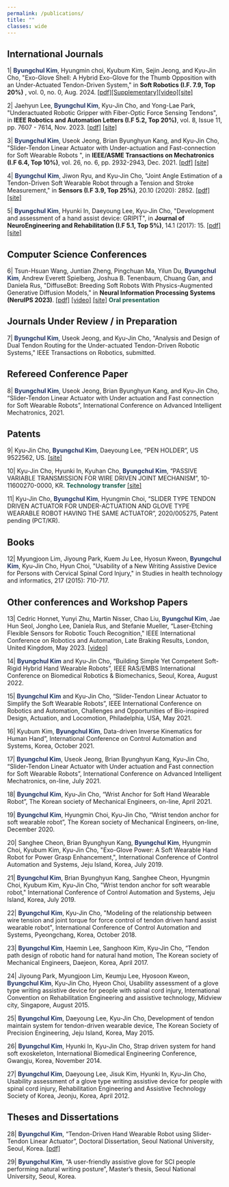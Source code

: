 ```yaml
---
permalink: /publications/
title: ""
classes: wide
---
```

International Journals
---

1| <font color="#213363"><b>Byungchul Kim</b></font>, Hyungmin choi, Kyubum Kim, Sejin Jeong, and Kyu-Jin Cho, "Exo-Glove Shell: A Hybrid Exo-Glove for the Thumb Opposition with an Under-Actuated Tendon-Driven System," in **Soft Robotics (I.F. 7.9, Top 20%)** , vol. 0, no. 0, Aug. 2024. [[pdf]][SoRoPDF][[Supplementary]][SoRoSM][[video]][SoRoVideo][[site]][ExoShell_Supp]

2| Jaehyun Lee, <font color="#213363"><b>Byungchul Kim</b></font>, Kyu-Jin Cho, and Yong-Lae Park, "Underactuated Robotic Gripper with Fiber-Optic Force Sensing Tendons", in **IEEE Robotics and Automation Letters (I.F 5.2, Top 20%)**, vol. 8, Issue 11, pp. 7607 - 7614, Nov. 2023. [[pdf]][RAL_pdf] [[site]][RAL_link]

3|  <font color="#213363"><b>Byungchul Kim</b></font>, Useok Jeong, Brian Byunghyun Kang, and Kyu-Jin Cho, "Slider-Tendon Linear Actuator with Under-actuation and Fast-connection for Soft Wearable Robots ", in **IEEE/ASME Transactions on Mechatronics (I.F 6.4, Top 10%)**, vol. 26, no. 6, pp. 2932-2943, Dec. 2021. [[pdf]][Tmech_pdf] [[site]][Tmech_link] 

4| <font color="#213363"><b>Byungchul Kim</b></font>, Jiwon Ryu, and Kyu-Jin Cho, "Joint Angle Estimation of a Tendon-Driven Soft Wearable Robot through a Tension and Stroke Measurement," in **Sensors (I.F 3.9, Top 25%)**, 20.10 (2020): 2852. [[pdf]][Sensors_pdf] [[site]][Sensors_link]

5| <font color="#213363"><b>Byungchul Kim</b></font>, Hyunki In, Daeyoung Lee, Kyu-Jin Cho, "Development and assessment of a hand assist device: GRIPIT", in **Journal of NeuroEngineering and Rehabilitation (I.F 5.1, Top 5%)**, 14.1 (2017): 15. [[pdf]][JNER_pdf] [[site]][JNER_link]

Computer Science Conferences
---

6| Tsun-Hsuan Wang, Juntian Zheng, Pingchuan Ma, Yilun Du,  <font color="#213363"><b>Byungchul Kim</b></font>, Andrew Everett Spielberg, Joshua B. Tenenbaum, Chuang Gan, and Daniela Rus, "DiffuseBot: Breeding Soft Robots With Physics-Augmented Generative Diffusion Models," in **Neural Information Processing Systems (NeruIPS 2023)**. [[pdf]][NeruIPS2023_pdf] [[video]][NeruIPSvideo] [[site]][NeruIPSsite] <font color="#17594A"><b>**Oral presentation**</b></font><br>

Journals Under Review / in Preparation
---

7| <font color="#213363"><b>Byungchul Kim</b></font>, Useok Jeong, and Kyu-Jin Cho, "Analysis and Design of Dual Tendon Routing for the Under-actuated Tendon-Driven Robotic Systems," IEEE Transactions on Robotics, submitted.

Refereed Conference Paper
---

8|	<font color="#213363"><b>Byungchul Kim</b></font>, Useok Jeong, Brian Byunghyun Kang, and Kyu-Jin Cho, “Slider-Tendon Linear Actuator with Under actuation and Fast connection for Soft Wearable Robots”, International Conference on Advanced Intelligent Mechatronics, 2021.


Patents
---

9| Kyu-Jin Cho, <font color="#213363"><b>Byungchul Kim</b></font>, Daeyoung Lee, “PEN HOLDER”, US 9522562, US.    [[site]][penholder_patent_link]

10| Kyu-Jin Cho, Hyunki In, Kyuhan Cho, <font color="#213363"><b>Byungchul Kim</b></font>, “PASSIVE VARIABLE TRANSMISSION FOR WIRE DRIVEN JOINT MECHANISM”, 10-11600270-0000, KR. <font color="#17594A"><b>**Technology transfer**</b> </font> [[site]][pvt_patent_link]

11| Kyu-Jin Cho, <font color="#213363"><b>Byungchul Kim</b></font>, Hyungmin Choi, “SLIDER TYPE TENDON DRIVEN ACTUATOR FOR UNDER-ACTUATION AND GLOVE TYPE WEARABLE ROBOT HAVING THE SAME ACTUATOR”, 2020/005275, Patent pending (PCT/KR).

Books
---

12| Myungjoon Lim, Jiyoung Park, Kuem Ju Lee, Hyosun Kweon, <font color="#213363"><b>Byungchul Kim</b></font>, Kyu-Jin Cho, Hyun Choi, "Usability of a New Writing Assistive Device for Persons with Cervical Spinal Cord Injury," in Studies in health technology and informatics, 217 (2015): 710-717.

Other conferences and Workshop Papers
---

13| Cedric Honnet, Yunyi Zhu, Martin Nisser, Chao Liu, <font color="#213363"><b>Byungchul Kim</b></font>, Jae Hun Seol, Jongho Lee, Daniela Rus, and Stefanie Mueller, “Laser-Etching Flexible Sensors for Robotic Touch Recognition," IEEE International Conference on Robotics and Automation, Late Braking Results, London, United Kingdom, May 2023. [[video]][SensorMIT]

14|	<font color="#213363"><b>Byungchul Kim</b></font> and Kyu-Jin Cho, “Building Simple Yet Competent Soft-Rigid Hybrid Hand Wearable Robots”, IEEE RAS/EMBS International Conference on Biomedical Robotics & Biomechanics, Seoul, Korea, August 2022.

15|	<font color="#213363"><b>Byungchul Kim</b></font> and Kyu-Jin Cho, “Slider-Tendon Linear Actuator to Simplify the Soft Wearable Robots”, IEEE International Conference on Robotics and Automation, Challenges and Opportunities of Bio-inspired Design, Actuation, and Locomotion, Philadelphia, USA, May 2021.

16| Kyubum Kim, <font color="#213363"><b>Byungchul Kim</b></font>, Data-driven Inverse Kinematics for Human Hand”, International Conference on Control Automation and Systems, Korea, October 2021.

17| <font color="#213363"><b>Byungchul Kim</b></font>, Useok Jeong, Brian Byunghyun Kang, Kyu-Jin Cho, “Slider-Tendon Linear Actuator with Under actuation and Fast connection for Soft Wearable Robots”, International Conference on Advanced Intelligent Mechatronics, on-line, July 2021.

18| <font color="#213363"><b>Byungchul Kim</b></font>, Kyu-Jin Cho, “Wrist Anchor for Soft Hand Wearable Robot”, The Korean society of Mechanical Engineers, on-line, April 2021.

19| <font color="#213363"><b>Byungchul Kim</b></font>, Hyungmin Choi, Kyu-Jin Cho, “Wrist tendon anchor for soft wearable robot”, The Korean society of Mechanical Engineers, on-line, December 2020.

20| Sanghee Cheon, Brian Byunghyun Kang, <font color="#213363"><b>Byungchul Kim</b></font>, Hyungmin Choi, Kyubum Kim, Kyu-Jin Cho, "Exo-Glove Power: A Soft Wearable Hand Robot for Power Grasp Enhancement,", International Conference of Control Automation and Systems, Jeju Island, Korea, July 2019.

21| <font color="#213363"><b>Byungchul Kim</b></font>, Brian Byunghyun Kang, Sanghee Cheon, Hyungmin Choi, Kyubum Kim, Kyu-Jin Cho, "Wrist tendon anchor for soft wearable robot," International Conference of Control Automation and Systems, Jeju Island, Korea, July 2019.

22| <font color="#213363"><b>Byungchul Kim</b></font>, Kyu-Jin Cho, "Modeling of the relationship between wire tension and joint torque for force control of tendon driven hand assist wearable robot", International Conference of Control Automation and Systems, Pyeongchang, Korea, October 2018.

23| <font color="#213363"><b>Byungchul Kim</b></font>, Haemin Lee, Sanghoon Kim, Kyu-Jin Cho, “Tendon path design of robotic hand for natural hand motion, The Korean society of Mechanical Engineers, Daejeon, Korea, April 2017.

24| Jiyoung Park, Myungjoon Lim, Keumju Lee, Hyosoon Kweon, <font color="#213363"><b>Byungchul Kim</b></font>, Kyu-Jin Cho, Hyeon Choi, Usability assessment of a glove type writing assistive device for people with spinal cord injury, International Convention on Rehabilitation Engineering and assistive technology, Midview city, Singapore, August 2015.

25| <font color="#213363"><b>Byungchul Kim</b></font>, Daeyoung Lee, Kyu-Jin Cho, Development of tendon maintain system for tendon-driven wearable device, The Korean Society of Precision Engineering, Jeju Island, Korea, May 2015.

26| <font color="#213363"><b>Byungchul Kim</b></font>, Hyunki In, Kyu-Jin Cho, Strap driven system for hand soft exoskeleton, International Biomedical Engineering Conference, Gwangju, Korea, November 2014.

27| <font color="#213363"><b>Byungchul Kim</b></font>, Daeyoung Lee, Jisuk Kim, Hyunki In, Kyu-Jin Cho, Usability assessment of a glove type writing assistive device for people with spinal cord injury, Rehabilitation Engineering and Assistive Technology Society of Korea, Jeonju, Korea, April 2012.

Theses and Dissertations
---

28| <font color="#213363"><b>Byungchul Kim</b></font>, “Tendon-Driven Hand Wearable Robot using Slider-Tendon Linear Actuator”, Doctoral Dissertation, Seoul National University, Seoul, Korea. [[pdf]][thesis_pdf]

29| <font color="#213363"><b>Byungchul Kim</b></font>, “A user-friendly assistive glove for SCI people performing natural writing posture”, Master’s thesis, Seoul National University, Seoul, Korea.

[Tmech_pdf]:https://github.com/bc-kim/bc-kim.github.io/blob/master/assets/Publications/Slider-Tendon_Linear_Actuator_With_Under-Actuation_and_Fast-Connection_for_Soft_Wearable_Robots.pdf
[Tmech_link]: https://ieeexplore.ieee.org/document/9314058 

[Sensors_pdf]:https://github.com/bc-kim/bc-kim.github.io/blob/master/assets/Publications/Kim%2C%20Ryu%2C%20Cho%20-%202020%20-%20Joint%20Angle%20Estimation%20of%20a%20Tendon-driven%20Soft%20Wearable%20Robot%20through%20a%20Tension%20and%20Stroke%20Measurement.pdf
[Sensors_link]: https://www.mdpi.com/718524 

[JNER_pdf]:https://github.com/bc-kim/bc-kim.github.io/blob/master/assets/Publications/Kim%20et%20al.%20-%202017%20-%20Development%20and%20assessment%20of%20a%20hand%20assist%20device%20GRIPIT.pdf
[JNER_link]: https://jneuroengrehab.biomedcentral.com/articles/10.1186/s12984-017-0223-4

[penholder_patent_link]: https://www.google.co.kr/patents/US9522562?dq=US+9,522,562+B2&hl=ko&sa=X&ved=0ahUKEwinpdrHyuzVAhVHXrwKHZx4B9cQ6AEIJDAA
[pvt_patent_link]: https://patents.google.com/patent/KR101600270B1/ko

[ExoShell_Supp]: https://sites.google.com/view/exo-gloveshell/
[SensorMIT]: https://www.youtube.com/watch?v=o4CEsLRgKqg

[RAL_link]: https://ieeexplore.ieee.org/abstract/document/10250947
[RAL_pdf]: https://github.com/bc-kim/bc-kim.github.io/blob/master/assets/Publications/Underactuated_Robotic_Gripper_With_Fiber-Optic_Force_Sensing_Tendons.pdf

[NeruIPSsite]:https://diffusebot.github.io/
[NeruIPS2023_pdf]: https://github.com/bc-kim/bc-kim.github.io/blob/master/assets/Publications/10463_diffusebot_breeding_soft_robot.pdf
[NeruIPSvideo]: https://www.youtube.com/watch?v=LSzasdvD3Ss

[thesis_pdf]: https://github.com/bc-kim/bc-kim.github.io/blob/master/assets/Publications/Thesis_Paper.pdf

[SoRoPDF]: https://github.com/bc-kim/bc-kim.github.io/blob/master/assets/Publications/soro_main.pdf
[SoRoSM]: https://github.com/bc-kim/bc-kim.github.io/blob/master/assets/Publications/soro_sm.pdf
[SoRoVideo]: https://youtu.be/yM8G0V4FGkk